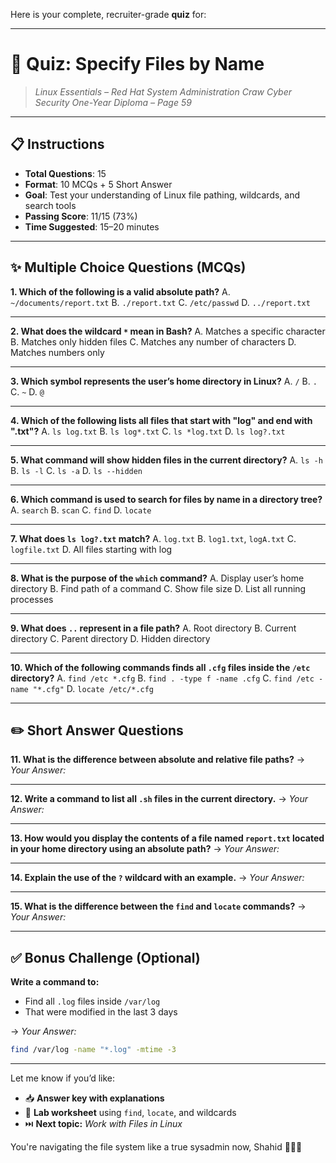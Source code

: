 Here is your complete, recruiter-grade **quiz** for:

---

# 🧠 **Quiz: Specify Files by Name**

> *Linux Essentials – Red Hat System Administration*
> *Craw Cyber Security One-Year Diploma – Page 59*

---

## 📋 Instructions

* **Total Questions**: 15
* **Format**: 10 MCQs + 5 Short Answer
* **Goal**: Test your understanding of Linux file pathing, wildcards, and search tools
* **Passing Score**: 11/15 (73%)
* **Time Suggested**: 15–20 minutes

---

## ✨ Multiple Choice Questions (MCQs)

**1. Which of the following is a valid absolute path?**
A. `~/documents/report.txt`
B. `./report.txt`
C. `/etc/passwd`
D. `../report.txt`

---

**2. What does the wildcard `*` mean in Bash?**
A. Matches a specific character
B. Matches only hidden files
C. Matches any number of characters
D. Matches numbers only

---

**3. Which symbol represents the user’s home directory in Linux?**
A. `/`
B. `.`
C. `~`
D. `@`

---

**4. Which of the following lists all files that start with "log" and end with ".txt"?**
A. `ls log.txt`
B. `ls log*.txt`
C. `ls *log.txt`
D. `ls log?.txt`

---

**5. What command will show hidden files in the current directory?**
A. `ls -h`
B. `ls -l`
C. `ls -a`
D. `ls --hidden`

---

**6. Which command is used to search for files by name in a directory tree?**
A. `search`
B. `scan`
C. `find`
D. `locate`

---

**7. What does `ls log?.txt` match?**
A. `log.txt`
B. `log1.txt`, `logA.txt`
C. `logfile.txt`
D. All files starting with log

---

**8. What is the purpose of the `which` command?**
A. Display user’s home directory
B. Find path of a command
C. Show file size
D. List all running processes

---

**9. What does `..` represent in a file path?**
A. Root directory
B. Current directory
C. Parent directory
D. Hidden directory

---

**10. Which of the following commands finds all `.cfg` files inside the `/etc` directory?**
A. `find /etc *.cfg`
B. `find . -type f -name .cfg`
C. `find /etc -name "*.cfg"`
D. `locate /etc/*.cfg`

---

## ✏️ Short Answer Questions

**11. What is the difference between absolute and relative file paths?**
→ *Your Answer:*

---

**12. Write a command to list all `.sh` files in the current directory.**
→ *Your Answer:*

---

**13. How would you display the contents of a file named `report.txt` located in your home directory using an absolute path?**
→ *Your Answer:*

---

**14. Explain the use of the `?` wildcard with an example.**
→ *Your Answer:*

---

**15. What is the difference between the `find` and `locate` commands?**
→ *Your Answer:*

---

## ✅ Bonus Challenge (Optional)

**Write a command to:**

* Find all `.log` files inside `/var/log`
* That were modified in the last 3 days

→ *Your Answer:*

```bash
find /var/log -name "*.log" -mtime -3
```

---

Let me know if you’d like:

* 📥 **Answer key with explanations**
* 🧪 **Lab worksheet** using `find`, `locate`, and wildcards
* ⏭️ **Next topic:** *Work with Files in Linux*

You're navigating the file system like a true sysadmin now, Shahid 🧑‍💻📁
